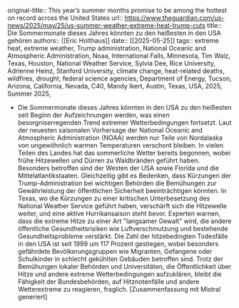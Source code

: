 original-title:: This year’s summer months promise to be among the hottest on record across the United States
url:: https://www.theguardian.com/us-news/2025/may/25/us-summer-weather-extreme-heat-trump-cuts
title:: Die Sommermonate dieses Jahres könnten zu den heißesten in den USA gehören
authors:: [[Eric Holthaus]]
date:: [[2025-05-25]]
tags:: extreme heat, extreme weather, Trump administration, National Oceanic and Atmospheric Administration, Noaa, International Falls, Minnesota, Tim Walz, Texas, Houston, National Weather Service, Sylvia Dee, Rice University, Adrienne Heinz, Stanford University, climate change, heat-related deaths, wildfires, drought, federal science agencies, Department of Energy, Tucson, Arizona, California, Nevada, C40, Mandy Ikert, Austin, Texas, USA, 2025, Summer 2025,

- Die Sommermonate dieses Jahres könnten in den USA zu den heißesten seit Beginn der Aufzeichnungen werden, was einen besorgniserregenden Trend extremer Wetterbedingungen fortsetzt. Laut der neuesten saisonalen Vorhersage der National Oceanic and Atmospheric Administration (NOAA) werden nur Teile von Nordalaska von ungewöhnlich warmen Temperaturen verschont bleiben. In vielen Teilen des Landes hat das sommerliche Wetter bereits begonnen, wobei frühe Hitzewellen und Dürren zu Waldbränden geführt haben. Besonders betroffen sind der Westen der USA sowie Florida und die Mittelatlantikstaaten. Gleichzeitig gibt es Bedenken, dass Kürzungen der Trump-Administration bei wichtigen Behörden die Bemühungen zur Gewährleistung der öffentlichen Sicherheit beeinträchtigen könnten. In Texas, wo die Kürzungen zu einer kritischen Unterbesetzung des National Weather Service geführt haben, verschärft sich die Hitzewelle weiter, und eine aktive Hurrikansaison steht bevor. Experten warnen, dass die extreme Hitze zu einer Art "langsamer Gewalt" wird, die andere öffentliche Gesundheitsrisiken wie Luftverschmutzung und bestehende Gesundheitsprobleme verstärkt. Die Zahl der hitzebedingten Todesfälle in den USA ist seit 1999 um 117 Prozent gestiegen, wobei besonders gefährdete Bevölkerungsgruppen wie Migranten, Gefangene oder Schulkinder in schlecht gekühlten Gebäuden betroffen sind. Trotz der Bemühungen lokaler Behörden und Universitäten, die Öffentlichkeit über Hitze und andere extreme Wetterbedingungen aufzuklären, bleibt die Fähigkeit der Bundesbehörden, auf Hitznotenfälle und andere Wetterextreme zu reagieren, fraglich.
  [Zusammenfassung mit Mistral generiert]